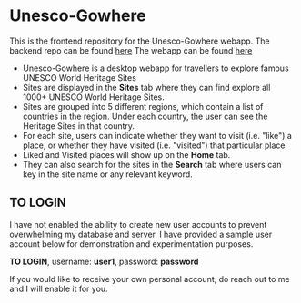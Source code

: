 # Unesco-Gowhere

This is the frontend repository for the Unesco-Gowhere webapp. The backend repo can be found [here](https://github.com/fairyinabottle4/gowhere-backend)
The webapp can be found [here](https://unesco-gowhere.herokuapp.com/)

* Unesco-Gowhere is a desktop webapp for travellers to explore famous UNESCO World Heritage Sites
* Sites are displayed in the **Sites** tab where they can find explore all 1000+ UNESCO World Heritage Sites. 
* Sites are grouped into 5 different regions, which contain a list of countries in the region. Under each country, the user can see the Heritage Sites in that country. 
* For each site, users can indicate whether they want to visit (i.e. "like") a place, or whether they have visited (i.e. "visited") that particular place
* Liked and Visited places will show up on the **Home** tab.
* They can also search for the sites in the **Search** tab where users can key in the site name or any relevant keyword. 

## TO LOGIN 

I have not enabled the ability to create new user accounts to prevent overwhelming my database and server. I have provided a sample user account below for demonstration and experimentation purposes.
<br>

**TO LOGIN**, username: **user1**, password: **password**

If you would like to receive your own personal account, do reach out to me and I will enable it for you. 


